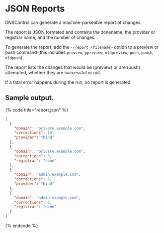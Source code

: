 # JSON Reports

DNSControl can generate a machine-parseable report of changes.

The report is JSON formated and contains the zonename, the provider or
registrar name, and the number of changes.

To generate the report, add the `--report <filename>` option to a preview or
push command (this includes `preview`, `ppreview`, `oldpreview`, `push`,
`ppush`, `oldpush`).


The report lists the changes that would be (preview) or are (push) attempted,
whether they are successful or not.

If a fatal error happens during the run, no report is generated.

## Sample output.

{% code title="report.json" %}
```json
[
  {
    "domain": "private.example.com",
    "corrections": 10,
    "provider": "bind"
  },
  {
    "domain": "private.example.com",
    "corrections": 0,
    "registrar": "none"
  },
  {
    "domain": "admin.example.com",
    "corrections": 5,
    "provider": "bind"
  },
  {
    "domain": "admin.example.com",
    "corrections": 0,
    "registrar": "none"
  }
]
```
{% endcode %}
